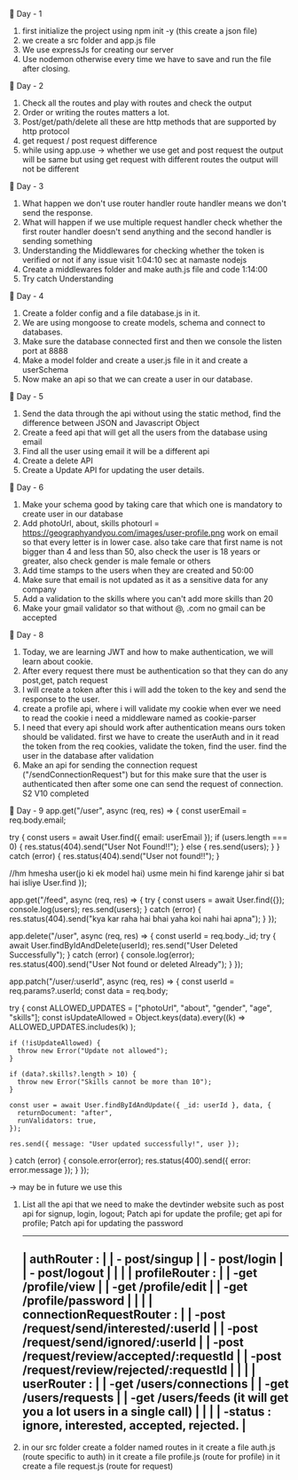 📌 Day - 1
1. first initialize the project using 
   npm init -y (this create a json file)
2. we create a src folder and app.js file
3. We use expressJs for creating our server
4. Use nodemon otherwise every time we have
    to save and run the file after closing.


📌 Day - 2
1. Check all the routes and play with 
    routes and check the output
2. Order or writing the routes matters
    a lot. 
3. Post/get/path/delete all these are 
    http methods that are supported by
    http protocol
4.  get request / post request difference
5.  while using app.use -> whether we use
    get and post request the output will be
    same but using get request with different
    routes the output will not be different


📌 Day - 3
1. What happen we don't use router handler
    route handler means we don't send the
    response.
2. What will happen if we use multiple request
    handler check whether the first router 
    handler doesn't send anything and the 
    second handler is sending something  
3. Understanding the Middlewares for checking
    whether the token is verified or not
    if any issue visit 1:04:10 sec at namaste 
    nodejs
4. Create a middlewares folder and make auth.js
    file and code 1:14:00
5. Try catch Understanding
                         


📌 Day - 4
1. Create a folder config and a file database.js
    in it.
2. We are using mongoose to create models,
    schema and connect to databases.
3.  Make sure the database connected first
    and then we console the listen port at 8888
4. Make a model folder and create a user.js
    file in it and create a userSchema 
5. Now make an api so that we can create
    a user in our database.



📌 Day - 5
1. Send the data through the api without using
    the static method, find the difference between
    JSON and Javascript Object
2. Create a feed api that will get all the users
    from the database using email
3. Find all the user using email it will be a different
    api
4. Create a delete API
5. Create a Update API for updating the user
    details.



📌 Day - 6
1. Make your schema good by taking care that
    which one is mandatory to create user in
    our database
2. Add photoUrl, about, skills photourl = 
    https://geographyandyou.com/images/user-profile.png
    work on email so that every letter is in lower 
    case. also take care that first name is not
    bigger than 4 and less than 50, also check
    the user is 18 years or greater, also check
    gender is male female or others
3. Add time stamps to the users when they are
    created and  50:00
4. Make sure that email is not updated as it 
    as a sensitive data for any company
5. Add a validation to the skills where you can't
    add more skills than 20
6. Make your gmail validator so that without
    @, .com no gmail can be accepted


📌 Day - 8
1. Today, we are learning JWT and how to make
    authentication, we will learn about cookie.
2. After every request there must be authentication
    so that they can do any post,get, patch 
    request
3. I will create a token after this i will add the
    token to the key and send the response to
    the user.
4. create a profile api, where i will validate my
    cookie when ever we need to read the cookie
    i need a middleware named as cookie-parser
5.  I need that every api should work after 
    authentication means ours token should be
    validated. first we have to create the 
    userAuth and in it read the token from the
    req cookies, validate the token,  find the 
    user. find the user in the database after
    validation
6. Make an api for sending the connection 
    request ("/sendConnectionRequest") but
    for this make sure that the user is 
    authenticated then after some one can 
    send the request of connection. 
    S2 V10 completed

📌 Day - 9 
app.get("/user", async (req, res) => {
  const userEmail = req.body.email;

  try {
    const users = await User.find({ email: userEmail });
    if (users.length === 0) {
      res.status(404).send("User Not Found!!");
    } else {
      res.send(users);
    }
  } catch (error) {
    res.status(404).send("User not found!!");
  }

  //hm hmesha user(jo ki ek model hai) usme mein hi find karenge jahir si bat hai isliye User.find
});

app.get("/feed", async (req, res) => {
  try {
    const users = await User.find({});
    console.log(users);
    res.send(users);
  } catch (error) {
    res.status(404).send("kya kar raha hai bhai yaha koi nahi hai apna");
  }
});

app.delete("/user", async (req, res) => {
  const userId = req.body._id;
  try {
    await User.findByIdAndDelete(userId);
    res.send("User Deleted Successfully");
  } catch (error) {
    console.log(error);
    res.status(400).send("User Not found or deleted Already");
  }
});

app.patch("/user/:userId", async (req, res) => {
  const userId = req.params?.userId;
  const data = req.body;

  try {
    const ALLOWED_UPDATES = ["photoUrl", "about", "gender", "age", "skills"];
    const isUpdateAllowed = Object.keys(data).every((k) =>
      ALLOWED_UPDATES.includes(k)
    );

    if (!isUpdateAllowed) {
      throw new Error("Update not allowed");
    }

    if (data?.skills?.length > 10) {
      throw new Error("Skills cannot be more than 10");
    }

    const user = await User.findByIdAndUpdate({ _id: userId }, data, {
      returnDocument: "after",
      runValidators: true,
    });

    res.send({ message: "User updated successfully!", user });
  } catch (error) {
    console.error(error);
    res.status(400).send({ error: error.message });
  }
});

-> may be in future we use this 

1. List all the api that we need to make the
   devtinder website such as post api for
    signup, login, logout; Patch api for update
    the profile; get api for profile; Patch api
    for updating the password
    
    ------------------------------------------------------------------------------------------------
    |    authRouter :                                                                              |
    |    - post/singup                                                                             |
    |    - post/login                                                                              |
    |    - post/logout                                                                             |
    |                                                                                              |
    |    profileRouter :                                                                           |
    |    -get /profile/view                                                                        |
    |    -get /profile/edit                                                                        |
    |    -get /profile/password                                                                    |
    |                                                                                              |
    |    connectionRequestRouter :                                                                 |
    |    -post /request/send/interested/:userId                                                    |
    |    -post /request/send/ignored/:userId                                                       |
    |    -post /request/review/accepted/:requestId                                                 |
    |    -post /request/review/rejected/:requestId                                                 |
    |                                                                                              |
    |    userRouter :                                                                              |
    |    -get /users/connections                                                                   |
    |    -get /users/requests                                                                      |
    |    -get /users/feeds (it will get you a lot users in a single call)                          |
    |                                                                                              |
    |    -status : ignore, interested, accepted, rejected.                                         |
    ------------------------------------------------------------------------------------------------

2. in our src folder create a folder named routes
    in it create a file auth.js (route specific to auth)
    in it create a file profile.js (route for profile)
    in it create a file request.js (route for request)
    